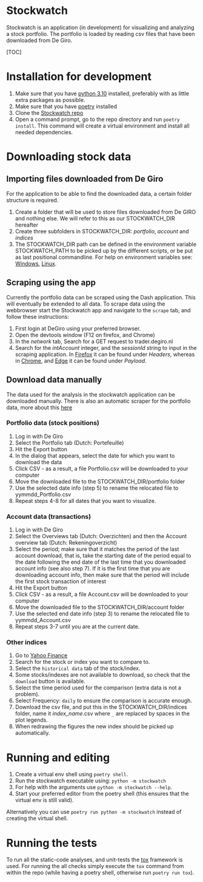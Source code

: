 <h1 id="header">Stockwatch</h1>

Stockwatch is an application (in development) for visualizing and analyzing a stock
portfolio. The portfolio is loaded by reading csv files that have been downloaded from
De Giro.

[TOC]

# Installation for development

1. Make sure that you have [python 3.10] installed, preferably with as little extra
   packages as possible.
2. Make sure that you have [poetry] installed
3. Clone the [Stockwatch repo]
4. Open a command prompt, go to the repo directory and run `poetry install`. This
   command will create a virtual environment and install all needed dependencies.

# Downloading stock data

## Importing files downloaded from De Giro
For the application to be able to find the downloaded data, a certain folder structure
is required.

1. Create a folder that will be used to store files downloaded from De GIRO and nothing
   else. We will refer to this as our STOCKWATCH\_DIR hereafter
2. Create three subfolders in STOCKWATCH\_DIR: *portfolio*, *account* and *indices*
3. The STOCKWATCH\_DIR path can be defined in the environment variable STOCKWATCH\_PATH
   to be picked up by the different scripts, or be put as last positional commandline.
   For help on environment variables see: [Windows][WindowsEnv], [Linux][LinuxEnv].

## Scraping using the app

Currently the portfolio data can be scraped using the Dash application. This will
eventually be extended to all data. To scrape data using the webbrowser start the
Stockwatch app and navigate to the `scrape` tab, and follow these instructions:

1. First login at DeGiro using your preferred browser.
2. Open the devtools window (F12 on firefox, and Chrome)
3. In the *network* tab, Search for a GET request to trader.degiro.nl
4. Search for the *intAccount* integer, and the *sessionId* string to
   input in the scraping application. In [Firefox] it can be found under
   *Headers*, whereas in [Chrome], and [Edge] it can be found under *Payload*.

## Download data manually

The data used for the analysis in the stockwatch application can be downloaded manually.
There is also an automatic scraper for the portfolio data, more about this
[here](#markdown-header-scraping-the-porfolio-data-from-de-giro)

### Portfolio data (stock positions)

1. Log in with De Giro
2. Select the Portfolio tab (Dutch: Portefeuille)
3. Hit the Export button
4. In the dialog that appears, select the date for which you want to download the data
5. Click CSV - as a result, a file Portfolio.csv will be downloaded to your computer
6. Move the downloaded file to the STOCKWATCH\_DIR/portfolio folder
7. Use the selected date info (step 5) to rename the relocated file to
   yymmdd\_Portfolio.csv
8. Repeat steps 4-8 for all dates that you want to visualize.

### Account data (transactions)

1. Log in with De Giro
2. Select the Overviews tab (Dutch: Overzichten) and then the Account overview tab
   (Dutch: Rekeningoverzicht)
3. Select the period; make sure that it matches the period of the last account download,
   that is, take the starting date of the period equal to the date following
   the end date of the last time that you downloaded account info (see also step 7).
   If it is the first time that you are downloading account info, then make sure that
   the period will include the first stock transaction of interest
4. Hit the Export button
5. Click CSV - as a result, a file Account.csv will be downloaded to your computer
6. Move the downloaded file to the STOCKWATCH\_DIR/account folder
7. Use the selected end date info (step 3) to rename the relocated file to
   yymmdd\_Account.csv
8. Repeat steps 3-7 until you are at the current date.

### Other indices

1. Go to [Yahoo Finance]
2. Search for the stock or index you want to compare to.
3. Select the `historical data` tab of the stock/index.
4. Some stocks/indexes are not available to download, so check that the `download` button
   is available.
5. Select the time period used for the comparison (extra data is not a problem).
6. Select Frequency: `daily` to ensure the comparison is accurate enough.
7. Download the csv file, and put this in the STOCKWATCH\_DIR/indices folder, name it
   *index_name*.csv where `_` are replaced by spaces in the plot legends.
8. When redrawing the figures the new index should be picked up automatically.

# Running and editing

1. Create a virtual env shell using `poetry shell`.
2. Run the stockwatch executable using: `python -m stockwatch`
3. For help with the arguments use `python -m stockwatch --help`.
4. Start your preferred editor from the poetry shell (this ensures that
   the virtual env is still valid).

Alternatively you can use `poetry run python -m stockwatch` instead
of creating the virtual shell.

# Running the tests

To run all the static-code analyses, and unit-tests the [tox] framework is
used. For running the all checks simply execute the `tox` command from
within the repo (while having a poetry shell, otherwise run `poetry run tox`).

[Firefox]: ./figs/devtools_firefox.png
[Chrome]: ./figs/devtools_chrome.png
[Edge]: ./figs/devtools_edge.png
[tox]: https://tox.wiki/en/latest/index.html
[python 3.10]: https://www.python.org/downloads/
[poetry]: https://python-poetry.org/docs/#installation
[Stockwatch repo]: https://bitbucket.org/stockwatch-ws/stockwatch/src/develop/
[Yahoo Finance]: https://finance.yahoo.com
[WindowsEnv]: https://docs.oracle.com/en/database/oracle/machine-learning/oml4r/1.5.1/oread/creating-and-modifying-environment-variables-on-windows.html#GUID-DD6F9982-60D5-48F6-8270-A27EC53807D0
[LinuxEnv]: https://unix.stackexchange.com/a/117470
